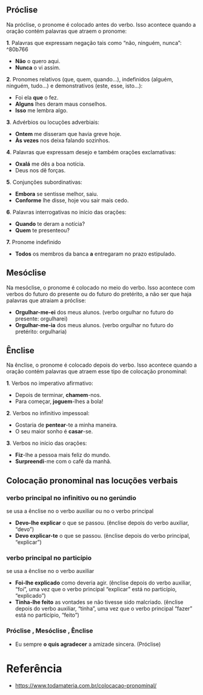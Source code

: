 ## Próclise

Na próclise, o pronome é colocado antes do verbo. Isso acontece quando a oração contém palavras que atraem o pronome:

**1**. Palavras que expressam negação tais como “não, ninguém, nunca”: ^80b766

- **Não** o quero aqui.
- **Nunca** o vi assim.

**2**. Pronomes relativos (que, quem, quando...), indefinidos (alguém, ninguém, tudo…) e demonstrativos (este, esse, isto…):

- Foi ela **que** o fez.
- **Alguns** lhes deram maus conselhos.
- **Isso** me lembra algo.

**3**. Advérbios ou locuções adverbiais:

- **Ontem** me disseram que havia greve hoje.
- **Às vezes** nos deixa falando sozinhos.

**4**. Palavras que expressam desejo e também orações exclamativas:

- **Oxalá** me dês a boa notícia.
- Deus nos dê forças.

**5**. Conjunções subordinativas:

- **Embora** se sentisse melhor, saiu.
- **Conforme** lhe disse, hoje vou sair mais cedo.

**6**. Palavras interrogativas no início das orações:

- **Quando** te deram a notícia?
- **Quem** te presenteou?

**7.** Pronome indefinido

- **Todos** os membros da banca **a** entregaram no 
prazo estipulado.

## Mesóclise

Na mesóclise, o pronome é colocado no meio do verbo. Isso acontece com verbos do futuro do presente ou do futuro do pretérito, a não ser que haja palavras que atraiam a próclise:

- **Orgulhar-me-ei** dos meus alunos. (verbo orgulhar no futuro do presente: orgulharei)
- **Orgulhar-me-ia** dos meus alunos. (verbo orgulhar no futuro do pretérito: orgulharia)

## Ênclise

Na ênclise, o pronome é colocado depois do verbo. Isso acontece quando a oração contém palavras que atraem esse tipo de colocação pronominal:

**1**. Verbos no imperativo afirmativo:

- Depois de terminar, **chamem**-nos.
- Para começar, **joguem**-lhes a bola!

**2**. Verbos no infinitivo impessoal:

- Gostaria de **pentear**-te a minha maneira.
- O seu maior sonho é **casar**-se.

**3**. Verbos no início das orações:

- **Fiz**-lhe a pessoa mais feliz do mundo.
- **Surpreendi**-me com o café da manhã.

## Colocação pronominal nas locuções verbais

### verbo principal no infinitivo ou no gerúndio 

se usa a ênclise no o verbo auxiliar ou no o verbo principal

- **Devo-lhe explicar** o que se passou. (ênclise depois do verbo auxiliar, “devo”)
- **Devo explicar-te** o que se passou. (ênclise depois do verbo principal, “explicar”)

### verbo principal no particípio

se usa a ênclise no o verbo auxiliar

- **Foi-lhe explicado** como deveria agir. (ênclise depois do verbo auxiliar, “foi”, uma vez que o verbo principal “explicar” está no particípio, “explicado”)
- **Tinha-lhe feito** as vontades se não tivesse sido malcriado. (ênclise depois do verbo auxiliar, “tinha”, uma vez que o verbo principal “fazer” está no particípio, “feito”)

### Próclise , Mesóclise , Ênclise
- Eu sempre **o** **quis agradecer** a amizade sincera. (Próclise)

# Referência
- https://www.todamateria.com.br/colocacao-pronominal/